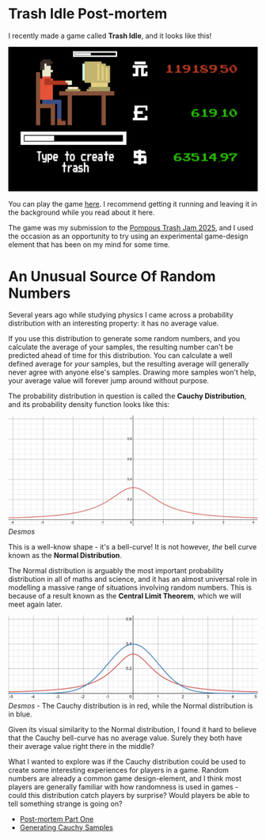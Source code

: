 # Trash Idle Post-mortem
I recently made a game called **Trash Idle**, and it looks like this! 

![Game Screenshot](./Media/Long%20Run/619.png)

You can play the game [here](https://justrobjustrobjustrob.itch.io/trashy-idle). I recommend getting it running and leaving it in the background while you read about it here.

The game was my submission to the [Pompous Trash Jam 2025](https://itch.io/jam/pompous-trash-2025), and I used the occasion as an opportunity to try using an experimental game-design element that has been on my mind for some time.
# An Unusual Source Of Random Numbers
Several years ago while studying physics I came across a probability distribution with an interesting property: it has no average value. 

If you use this distribution to generate some random numbers, and you calculate the average of your samples, the resulting number can't be predicted ahead of time for this distribution. You can calculate a well defined average for *your* samples, but the resulting average will generally never agree with anyone else's samples. Drawing more samples won't help, your average value will forever jump around without purpose.

The probability distribution in question is called the **Cauchy Distribution**, and its probability density function looks like this:

![Cauchy PDF](./Media/Cauchy_Graph.png)
*Desmos*

This is a well-know shape - it's a bell-curve! It is not however, *the* bell curve known as the **Normal Distribution**. 

The Normal distribution is arguably the most important probability distribution in all of maths and science, and it has an almost universal role in modelling a massive range of situations involving random numbers. This is because of a result known as the **Central Limit Theorem**, which we will meet again later.

![Stable Distributions](./Media/StableDistributions.png)
*Desmos* - The Cauchy distribution is in red, while the Normal distribution is in blue.

Given its visual similarity to the Normal distribution, I found it hard to believe that the Cauchy bell-curve has no average value. Surely they both have their average value right there in the middle? 

What I wanted to explore was if the Cauchy distribution could be used to create some interesting experiences for players in a game. Random numbers are already a common game design-element, and I think most players are generally familiar with how randomness is used in games - could this distribution catch players by surprise? Would players be able to tell something strange is going on? 

* [Post-mortem Part One](./Post-mortem%2001.md)
* [Generating Cauchy Samples](./Generating%20Cauchy%20Samples.md)